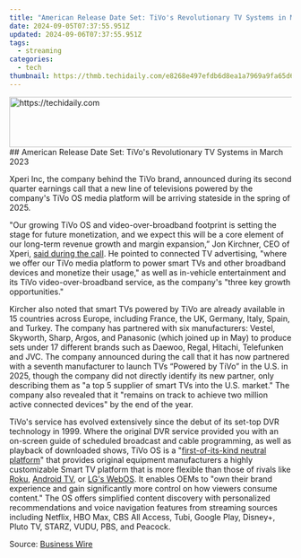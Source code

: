```yaml
---
title: "American Release Date Set: TiVo's Revolutionary TV Systems in March 2023"
date: 2024-09-05T07:37:55.951Z
updated: 2024-09-06T07:37:55.951Z
tags:
  - streaming
categories:
  - tech
thumbnail: https://thmb.techidaily.com/e8268e497efdb6d8ea1a7969a9fa65d609c22667298076c75d393327469015e0.jpg
---
```


<!-- affiliate ads begin -->
<a href="https://aligracehair.sjv.io/c/5597632/2027181/19272" target="_top" id="2027181">
  <img src="//a.impactradius-go.com/display-ad/19272-2027181" border="0" alt="https://techidaily.com" width="728" height="90"/>
</a>
<img height="0" width="0" src="https://aligracehair.sjv.io/i/5597632/2027181/19272" style="position:absolute;visibility:hidden;" border="0" />
<!-- affiliate ads end -->
## American Release Date Set: TiVo's Revolutionary TV Systems in March 2023

Xperi Inc, the company behind the TiVo brand, announced during its second quarter earnings call that a new line of televisions powered by the company's TiVo OS media platform will be arriving stateside in the spring of 2025.

 "Our growing TiVo OS and video-over-broadband footprint is setting the stage for future monetization, and we expect this will be a core element of our long-term revenue growth and margin expansion,” Jon Kirchner, CEO of Xperi, [said during the call](https://www.businesswire.com/news/home/20240805730607/en/Xperi-Inc.-Announces-Second-Quarter-2024-Results/). He pointed to connected TV advertising, "where we offer our TiVo media platform to power smart TVs and other broadband devices and monetize their usage," as well as in-vehicle entertainment and its TiVo video-over-broadband service, as the company's "three key growth opportunities."

 Kircher also noted that smart TVs powered by TiVo are already available in 15 countries across Europe, including France, the UK, Germany, Italy, Spain, and Turkey. The company has partnered with six manufacturers: Vestel, Skyworth, Sharp, Argos, and Panasonic (which joined up in May) to produce sets under 17 different brands such as Daewoo, Regal, Hitachi, Telefunken and JVC. The company announced during the call that it has now partnered with a seventh manufacturer to launch TVs “Powered by TiVo” in the U.S. in 2025, though the company did not directly identify its new partner, only describing them as "a top 5 supplier of smart TVs into the U.S. market." The company also revealed that it "remains on track to achieve two million active connected devices" by the end of the year.

 TiVo's service has evolved extensively since the debut of its set-top DVR technology in 1999\. Where the original DVR service provided you with an on-screen guide of scheduled broadcast and cable programming, as well as playback of downloaded shows, TiVo OS is a "[first-of-its-kind neutral platform](https://business.tivo.com/products-solutions/tivo-os)" that provides original equipment manufacturers a highly customizable Smart TV platform that is more flexible than those of rivals like [Roku](https://bypass-frp.techidaily.com/how-to-bypass-infinix-hot-40-pro-frp-in-3-different-ways-by-drfone-android/), [Android TV](https://fake-location.techidaily.com/wondering-the-best-alternative-to-hola-on-apple-iphone-6s-plus-here-is-the-answer-drfone-by-drfone-virtual-ios/), or [LG's WebOS](https://howto.techidaily.com/9-solutions-to-fix-oppo-a78-system-crash-issue-drfone-by-drfone-fix-android-problems-fix-android-problems/). It enables OEMs to "own their brand experience and gain significantly more control on how viewers consume content." The OS offers simplified content discovery with personalized recommendations and voice navigation features from streaming sources including Netflix, HBO Max, CBS All Access, Tubi, Google Play, Disney+, Pluto TV, STARZ, VUDU, PBS, and Peacock.

 Source: [Business Wire](https://www.businesswire.com/news/home/20240805730607/en/Xperi-Inc.-Announces-Second-Quarter-2024-Results/)

<ins class="adsbygoogle"
     style="display:block"
     data-ad-format="autorelaxed"
     data-ad-client="ca-pub-7571918770474297"
     data-ad-slot="1223367746"></ins>



<ins class="adsbygoogle"
     style="display:block"
     data-ad-client="ca-pub-7571918770474297"
     data-ad-slot="8358498916"
     data-ad-format="auto"
     data-full-width-responsive="true"></ins>


